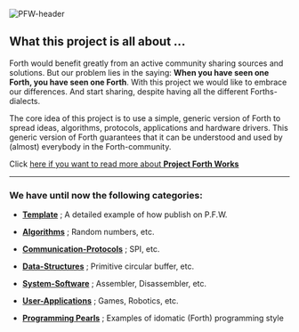 ![PFW-header](https://user-images.githubusercontent.com/11397265/140953670-5528129a-9498-41b6-ba44-694ef08b69c5.jpg)

## What this project is all about ...

Forth would benefit greatly from an active community sharing sources and solutions. But our problem lies in the saying: **When you have seen one Forth, you have seen one Forth**. 
With this project we would like to embrace our differences. And start sharing, despite having all the different Forths-dialects.   

The core idea of this project is to use a simple, generic version of Forth to spread ideas, algorithms, protocols, applications and hardware drivers. This generic version of Forth guarantees that it can be understood and used by (almost) everybody in the Forth-community. 

Click [here if you want to read more about **Project Forth Works**](https://Project-Forth-Works.github.io/)
  *** 
### We have until now the following categories:

- [****Template****](https://github.com/project-forth-works/project-forth-works.github.io/tree/main/Template) ; A detailed example of how publish on P.F.W.
- [****Algorithms****](Algorithms) ; Random numbers, etc.
- [****Communication-Protocols****](Communication-Protocols) ; SPI, etc.
- [****Data-Structures****](Data-Structures) ; Primitive circular buffer, etc. 
- [****System-Software****](System-Software) ; Assembler, Disassembler, etc.
- [****User-Applications****](User-Applications) ; Games, Robotics, etc. 

- [****Programming Pearls****](Programming-Pearls) ; Examples of idomatic (Forth) programming style 
